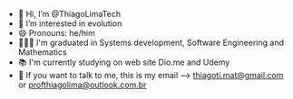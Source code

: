 - 👋 Hi, I’m @ThiagoLimaTech
- 👀 I’m interested in evolution
- 😄 Pronouns: he/him
- 🧑🏼‍🎓 I'm graduated in Systems development, Software Engineering and Mathematics
- 📚 I'm currently studying on web site Dio.me and Udemy
- 📧 If you want to talk to me, this is my email --> thiagoti.mat@gmail.com or profthiagolima@outlook.com.br


<!---
ThiagoLimaTech/ThiagoLimaTech is a ✨ special ✨ repository because its `README.md` (this file) appears on your GitHub profile.
You can click the Preview link to take a look at your changes.
--->
